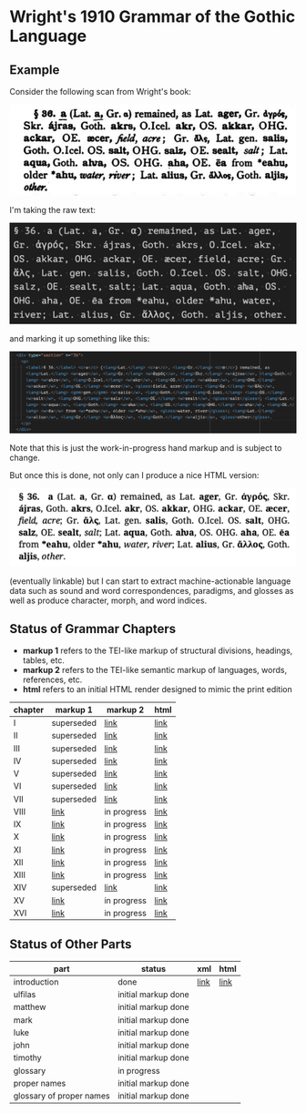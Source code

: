 # Wright's 1910 Grammar of the Gothic Language

## Example

Consider the following scan from Wright's book:

![](https://raw.githubusercontent.com/jtauber/gothica/main/wright-1910-grammar/img/img1.png)

I'm taking the raw text:

![](https://raw.githubusercontent.com/jtauber/gothica/main/wright-1910-grammar/img/img2.png)

and marking it up something like this:

![](https://raw.githubusercontent.com/jtauber/gothica/main/wright-1910-grammar/img/img3.png)

Note that this is just the work-in-progress hand markup and is subject to change.

But once this is done, not only can I produce a nice HTML version:

![](https://raw.githubusercontent.com/jtauber/gothica/main/wright-1910-grammar/img/img4.png)

(eventually linkable) but I can start to extract machine-actionable language data such as sound and word correspondences, paradigms, and glosses as well as produce character, morph, and word indices.

## Status of Grammar Chapters

* **markup 1** refers to the TEI-like markup of structural divisions, headings, tables, etc.
* **markup 2** refers to the TEI-like semantic markup of languages, words, references, etc.
* **html** refers to an initial HTML render designed to mimic the print edition

| chapter | markup 1              | markup 2              | html                        |
|---------|-----------------------|-----------------------|-----------------------------|
| I       | superseded            | [link](chapter01.xml) | [link](html/chapter01.html)|
| II      | superseded            | [link](chapter02.xml) | [link](html/chapter02.html) |
| III     | superseded            | [link](chapter03.xml) | [link](html/chapter03.html) |
| IV      | superseded            | [link](chapter04.xml) | [link](html/chapter04.html) |
| V       | superseded            | [link](chapter05.xml) | [link](html/chapter05.html) |
| VI      | superseded            | [link](chapter06.xml) | [link](html/chapter06.html) |
| VII     | superseded            | [link](chapter07.xml) | [link](html/chapter07.html) |
| VIII    | [link](chapter08.xml) | in progress           | [link](html/chapter08.html) |
| IX      | [link](chapter09.xml) | in progress           | [link](html/chapter09.html) |
| X       | [link](chapter10.xml) | in progress           | [link](html/chapter10.html) |
| XI      | [link](chapter11.xml) | in progress           | [link](html/chapter11.html) |
| XII     | [link](chapter12.xml) | in progress           | [link](html/chapter12.html) |
| XIII    | [link](chapter13.xml) | in progress           | [link](html/chapter13.html) |
| XIV     | superseded            | [link](chapter14.xml) | [link](html/chapter14.html) |
| XV      | [link](chapter15.xml) | in progress           | [link](html/chapter15.html) |
| XVI     | [link](chapter16.xml) | in progress           | [link](html/chapter16.html) |

## Status of Other Parts

| part                     | status              | xml                      | html                           |
|--------------------------|---------------------|--------------------------|--------------------------------|
| introduction             | done                | [link](introduction.xml) | [link](html/introduction.html) |
| ulfilas                  | initial markup done |                          |                                |
| matthew                  | initial markup done |                          |                                |
| mark                     | initial markup done |                          |                                |
| luke                     | initial markup done |                          |                                |
| john                     | initial markup done |                          |                                |
| timothy                  | initial markup done |                          |                                |
| glossary                 | in progress         |                          |                                |
| proper names             | initial markup done |                          |                                |
| glossary of proper names | initial markup done |                          |                                |
